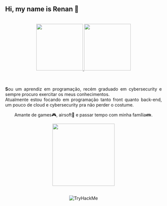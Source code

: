 <h2 align="justify"> Hi, my name is Renan 👋 </h2>
</br>
<div align="center">
  <a href="https://github.com/kZINH0">
    <img height="150em" src="https://github-readme-stats.vercel.app/api?username=kZINH0&show_icons=true&include_all_commits=true&theme=radical&count_private=true" />
    <img height="150em" src="https://github-readme-stats.vercel.app/api/top-langs/?username=kZINH0&count_private=true&theme=radical&show_langs=true&layout=compact" />
  </a>
</div>
  <br>
  <br>
<div align="justify">
  <p>
    <b>S</b>ou um aprendiz em programação, recém graduado em cybersecurity e sempre procuro exercitar os meus conhecimentos.</br>
    Atualmente estou focando em programação tanto front quanto back-end, um pouco de cloud e cybersecurity pra não perder o costume.
  </p>
  <p align="center">
    Amante de games🎮, airsoft🔫 e passar tempo com minha família👪.
  </p>
</div>

<div align="center">
<img height="200hv" src="https://c.tenor.com/ZL7cozaJo1QAAAAd/stalker.gif" />  
</div>
<br>
<div>
  <p align="center">
  <img src="https://tryhackme-badges.s3.amazonaws.com/k.ZINHO.png" alt="TryHackMe">
  </p>
</div>
